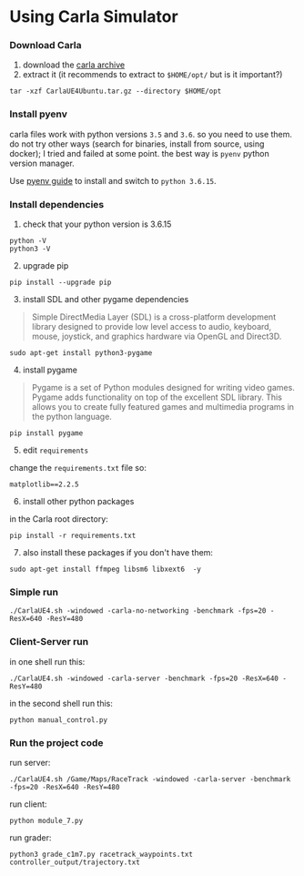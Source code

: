# Using Carla Simulator

### Download Carla
1. download the [carla archive](https://d3c33hcgiwev3.cloudfront.net/3dXfty7_EemFOA6Hm29iNA_de05a1c02eff11e9821ed19f5bd73b7b_CarlaUE4Ubuntu.tar.gz?Expires=1697328000&Signature=F4Uq6mdzueJhdqP40e-arQrGwceQum-~YDaofZaOXNDqL0S6MbDQT8nPxbjaBEoW9nrv~oe8oxXoSBcvO-avrOdlegdMhIv3UKTPZYsxq7LS8ht3xZwSpu1mGhNuccf1GHy-9Tj27m5JIO7a4GWTUL0UdAWSacBHea5PwG8-PvU_&Key-Pair-Id=APKAJLTNE6QMUY6HBC5A)
2. extract it (it recommends to extract to `$HOME/opt/` but is it important?)
```
tar -xzf CarlaUE4Ubuntu.tar.gz --directory ​$HOME​/opt
```

### Install pyenv
carla files work with python versions `3.5` and `3.6`. so you need to use them. do not try other ways (search for binaries, install from source, using docker); I tried and failed at some point. the best way is `pyenv` python version manager. 

Use [pyenv guide](https://github.com/davood-dorostkar/Python/wiki/14_pyenv) to install and switch to `python 3.6.15`.

### Install dependencies
1. check that your python version is 3.6.15

```
python -V
python3 -V
```
2. upgrade pip

```
pip install --upgrade pip
```
3. install SDL and other pygame dependencies

> Simple DirectMedia Layer (SDL) is a cross-platform development library designed to provide low level access to audio, keyboard, mouse, joystick, and graphics hardware via OpenGL and Direct3D.

```
sudo apt-get install python3-pygame
```
4. install pygame


> Pygame is a set of Python modules designed for writing video games. Pygame adds functionality on top of the excellent SDL library. This allows you to create fully featured games and multimedia programs in the python language.
```
pip install pygame
```
5. edit `requirements`

change the `requirements.txt` file so:
```
matplotlib==2.2.5
```
6. install other python packages

in the Carla root directory:
```
pip install -r requirements.txt
```
7. also install these packages if you don't have them:

```
sudo apt-get install ffmpeg libsm6 libxext6  -y
```
### Simple run
```
./CarlaUE4.sh -windowed -carla-no-networking -benchmark -fps=20 ​​-ResX=640 -ResY=480​
```
### Client-Server run
in one shell run this:
```
./CarlaUE4.sh -windowed -carla-server -benchmark -fps=20 ​​-ResX=640 -ResY=480​
```
in the second shell run this:
```
python manual_control.py 
```
### Run the project code
run server:
```
./CarlaUE4.sh /Game/Maps/RaceTrack -windowed -carla-server -benchmark -fps=20 ​​-ResX=640 -ResY=480​
```
run client:
```
python module_7.py
```
run grader:
```
python3 grade_c1m7.py racetrack_waypoints.txt controller_output/trajectory.txt
```